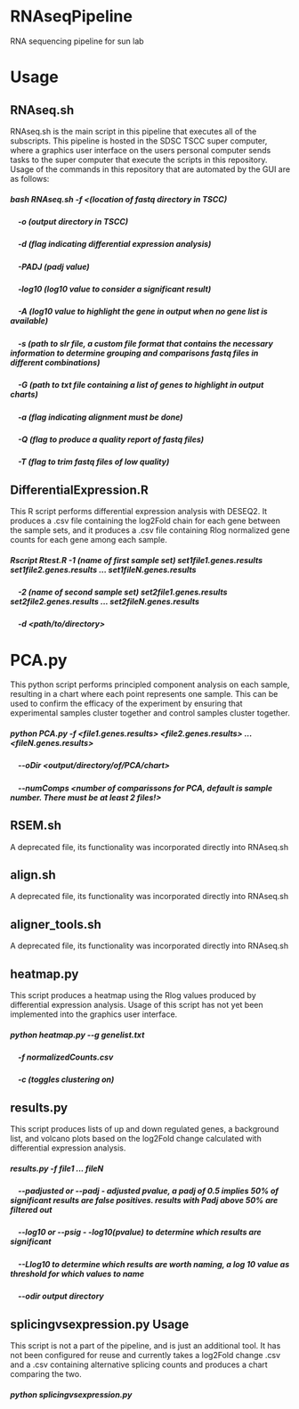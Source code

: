 # RNAseqPipeline
RNA sequencing pipeline for sun lab

# Usage
## RNAseq.sh
RNAseq.sh is the main script in this pipeline that executes all of the subscripts. This pipeline is hosted in the SDSC TSCC super computer, where a graphics user interface on the users personal computer sends tasks to the super computer that execute the scripts in this repository. Usage of the commands in this repository that are automated by the GUI are as follows:

##### bash RNAseq.sh -f <(location of fastq directory in TSCC)
##### &emsp;-o (output directory in TSCC)
#####    &emsp;-d (flag indicating differential expression analysis)
#####    &emsp;-PADJ (padj value)
#####    &emsp;-log10 (log10 value to consider a significant result)
#####    &emsp;-A (log10 value to highlight the gene in output when no gene list is available)
#####    &emsp;-s (path to slr file, a custom file format that contains the necessary information to determine grouping and comparisons fastq files in different combinations)
#####    &emsp;-G (path to txt file containing a list of genes to highlight in output charts)
#####    &emsp;-a (flag indicating alignment must be done)
#####    &emsp;-Q (flag to produce a quality report of fastq files)
#####    &emsp;-T (flag to trim fastq files of low quality)


## DifferentialExpression.R
This R script performs differential expression analysis with DESEQ2. It produces a .csv file containing the log2Fold chain for each gene between the sample sets, and it produces a .csv file containing Rlog normalized gene counts for each gene among each sample.

##### Rscript Rtest.R -1 (name of first sample set) set1file1.genes.results set1file2.genes.results ... set1fileN.genes.results 
#####    &emsp;-2 (name of second sample set) set2file1.genes.results set2file2.genes.results ... set2fileN.genes.results 
#####    &emsp;-d <path/to/directory>

# PCA.py
This python script performs principled component analysis on each sample, resulting in a chart where each point represents one sample. This can be used to confirm the efficacy of the experiment by ensuring that experimental samples cluster together and control samples cluster together.

##### python PCA.py -f <file1.genes.results> <file2.genes.results> ... <fileN.genes.results> 
#####    &emsp;--oDir <output/directory/of/PCA/chart> 
#####    &emsp;--numComps <number of comparissons for PCA, default is sample number. There must be at least 2 files!>


## RSEM.sh
A deprecated file, its functionality was incorporated directly into RNAseq.sh

## align.sh
A deprecated file, its functionality was incorporated directly into RNAseq.sh

## aligner_tools.sh
A deprecated file, its functionality was incorporated directly into RNAseq.sh

## heatmap.py
This script produces a heatmap using the Rlog values produced by differential expression analysis.
Usage of this script has not yet been implemented into the graphics user interface.
##### python heatmap.py --g genelist.txt
#####    &emsp;-f normalizedCounts.csv
#####    &emsp;-c (toggles clustering on)

## results.py
This script produces lists of up and down regulated genes, a background list, and volcano plots based on the log2Fold change calculated with differential expression analysis.
##### results.py -f file1 ... fileN
#####    &emsp;--padjusted or --padj - adjusted pvalue, a padj of 0.5 implies 50% of significant results are false positives. results with Padj above 50% are filtered out
#####    &emsp;--log10 or --psig - -log10(pvalue) to determine which results are significant
#####    &emsp;--Llog10 to determine which results are worth naming, a log 10 value as threshold for which values to name
#####    &emsp;--odir output directory


## splicingvsexpression.py Usage
This script is not a part of the pipeline, and is just an additional tool. It has not been configured for reuse and currently takes a log2Fold change .csv and a .csv containing alternative splicing counts and produces a chart comparing the two. 
##### python splicingvsexpression.py

